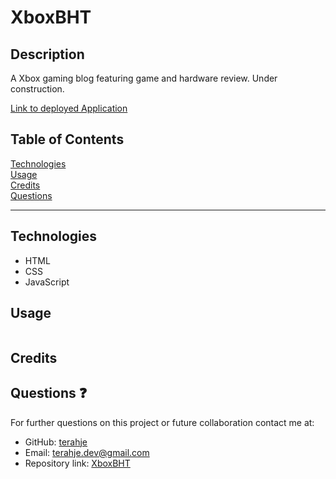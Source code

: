 # XboxBHT

## Description

A Xbox gaming blog featuring game and hardware review. Under construction.

[Link to deployed Application]()

## Table of Contents

[Technologies](#technologies)<br>
[Usage](#usage)<br>
[Credits](#credits)<br>
[Questions](#questions)<br>

---

## Technologies

- HTML
- CSS
- JavaScript

## Usage

![]()

## Credits

## Questions :question:

For further questions on this project or future collaboration contact me at:<br>

- GitHub: [terahje](https://github.com/terahje)
- Email: terahje.dev@gmail.com
- Repository link: [XboxBHT](https://github.com/terahje/XboxBHT)
